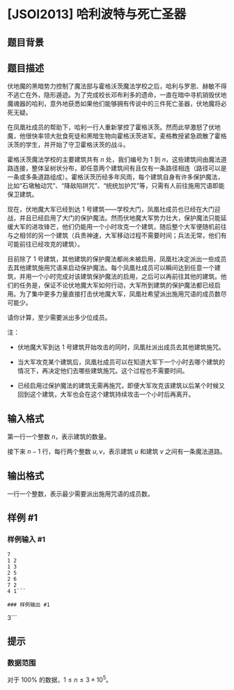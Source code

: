 # [JSOI2013] 哈利波特与死亡圣器

## 题目背景



## 题目描述

伏地魔的黑暗势力控制了魔法部与霍格沃茨魔法学校之后，哈利与罗恩、赫敏不得不逃亡在外，隐形遁迹。为了完成校长邓布利多的遗命，一直在暗中寻机销毁伏地魔魂器的哈利，意外地获悉如果他们能够拥有传说中的三件死亡圣器，伏地魔将必死无疑。

在凤凰社成员的帮助下，哈利一行人重新掌控了霍格沃茨。然而此举激怒了伏地魔，他很快率领大批食死徒和黑暗生物向霍格沃茨进军。麦格教授紧急疏散了霍格沃茨的学生，并开始了守卫霍格沃茨的战斗。

霍格沃茨魔法学校的主要建筑共有 $n$ 处，我们编号为 $1$ 到 $n$，这些建筑间由魔法道路连接，整体呈树状分布，即任意两个建筑间有且仅有一条路径相连（路径可以是一条或多条道路组成）。霍格沃茨历经多年风雨，每个建筑自身有许多保护魔法，比如“石墩触动咒”、“降敌陷阱咒”、“统统加护咒”等，只需有人前往施用咒语即能保卫建筑。

现在，伏地魔大军已经到达 $1$ 号建筑——学校大门，凤凰社成员也已经在大门迎战，并且已经启用了大门的保护魔法。然而伏地魔大军势力壮大，保护魔法只能延缓大军的进攻锋芒，他们仍能用一个小时攻克一个建筑，随后整个大军便随机前往与之相邻的另一个建筑（兵贵神速，大军移动过程不需要时间；兵法无常，他们有可能前往已经攻克的建筑）。

目前除了 $1$ 号建筑，其他建筑的保护魔法都尚未被启用，凤凰社决定派出一些成员去其他建筑施用咒语来启动保护魔法。每个凤凰社成员可以瞬间达到任意一个建筑，并用一个小时完成对该建筑保护魔法的启用，之后可以再前往其他的建筑。他们的任务是，保证不论伏地魔大军如何行动，大军所到建筑的保护魔法都已经启用。为了集中更多力量直接打击伏地魔大军，凤凰社希望派出施用咒语的成员数尽可能少。

请你计算，至少需要派出多少位成员。

注：

- 伏地魔大军到达 $1$ 号建筑开始攻击的同时，凤凰社派出成员去其他建筑施咒。

- 当大军攻克某个建筑后，凤凰社成员可以在知道大军下一个小时去哪个建筑的情况下，再决定他们去哪些建筑施咒。这个过程也不需要时间。

- 已经启用过保护魔法的建筑无需再施咒，即便大军攻克该建筑以后某个时候又回到这个建筑，大军也会在这个建筑持续攻击一个小时后再离开。

## 输入格式

第一行一个整数 $n$，表示建筑的数量。

接下来 $n-1$ 行，每行两个整数 $u,v$，表示建筑 $u$ 和建筑 $v$ 之间有一条魔法道路。


## 输出格式

一行一个整数，表示最少需要派出施用咒语的成员数。

## 样例 #1

### 样例输入 #1
```
7
1 2
1 3
2 5
2 6
7 2
4 1```

### 样例输出 #1

```
3```

## 提示

### 数据范围

对于 $100\%$ 的数据，$1\leq n\leq 3\times 10^5$。
